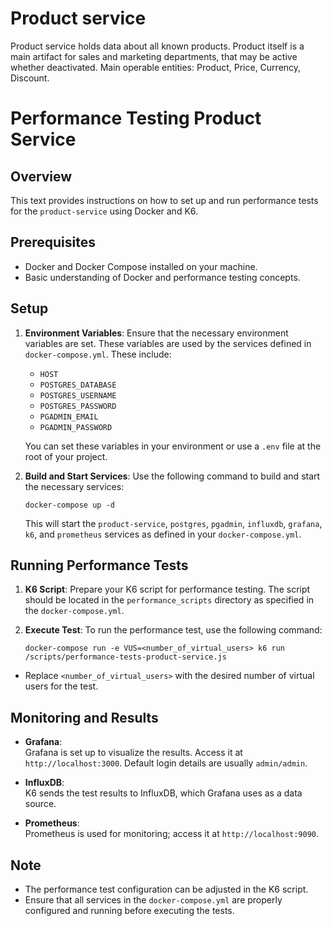 # Product service

Product service holds data about all known products. Product itself is a main artifact for sales and marketing
departments, that may be active whether deactivated. Main operable entities: Product, Price, Currency, Discount. 


# Performance Testing Product Service

## Overview
This text provides instructions on how to set up and run performance tests for the `product-service` using Docker and K6.

## Prerequisites
- Docker and Docker Compose installed on your machine.
- Basic understanding of Docker and performance testing concepts.

## Setup
1. **Environment Variables**:
   Ensure that the necessary environment variables are set. These variables are used by the services defined in `docker-compose.yml`. These include:
    - `HOST`
    - `POSTGRES_DATABASE`
    - `POSTGRES_USERNAME`
    - `POSTGRES_PASSWORD`
    - `PGADMIN_EMAIL`
    - `PGADMIN_PASSWORD`

   You can set these variables in your environment or use a `.env` file at the root of your project.

2. **Build and Start Services**:
   Use the following command to build and start the necessary services:
   ```
   docker-compose up -d
   ```
   This will start the `product-service`, `postgres`, `pgadmin`, `influxdb`, `grafana`, `k6`, and `prometheus` services as defined in your `docker-compose.yml`.

## Running Performance Tests
1. **K6 Script**:
   Prepare your K6 script for performance testing. The script should be located in the `performance_scripts` directory as specified in the `docker-compose.yml`.

2. **Execute Test**:
   To run the performance test, use the following command:
    ```
    docker-compose run -e VUS=<number_of_virtual_users> k6 run /scripts/performance-tests-product-service.js
    ```
- Replace `<number_of_virtual_users>` with the desired number of virtual users for the test.


## Monitoring and Results
- **Grafana**:  
  Grafana is set up to visualize the results. Access it at `http://localhost:3000`. Default login details are usually `admin/admin`.

- **InfluxDB**:  
  K6 sends the test results to InfluxDB, which Grafana uses as a data source.

- **Prometheus**:  
  Prometheus is used for monitoring; access it at `http://localhost:9090`.

## Note
- The performance test configuration can be adjusted in the K6 script.
- Ensure that all services in the `docker-compose.yml` are properly configured and running before executing the tests.
